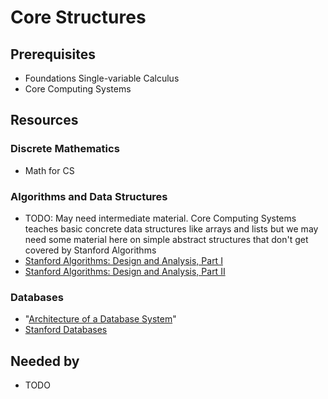 # Core Structures

## Prerequisites
- Foundations Single-variable Calculus
- Core Computing Systems

## Resources

### Discrete Mathematics
- Math for CS

### Algorithms and Data Structures
- TODO: May need intermediate material. Core Computing Systems teaches basic concrete data structures like arrays and lists but we may need some material here on simple abstract structures that don't get covered by Stanford Algorithms
- [Stanford Algorithms: Design and Analysis, Part I](https://lagunita.stanford.edu/courses/course-v1:Engineering+Algorithms1+SelfPaced/about)
- [Stanford Algorithms: Design and Analysis, Part II](https://lagunita.stanford.edu/courses/course-v1:Engineering+Algorithms2+SelfPaced/about)

### Databases
- "[Architecture of a Database System](http://db.cs.berkeley.edu/papers/fntdb07-architecture.pdf)"
- [Stanford Databases](https://lagunita.stanford.edu/courses/DB/2014/SelfPaced/about)

## Needed by
- TODO